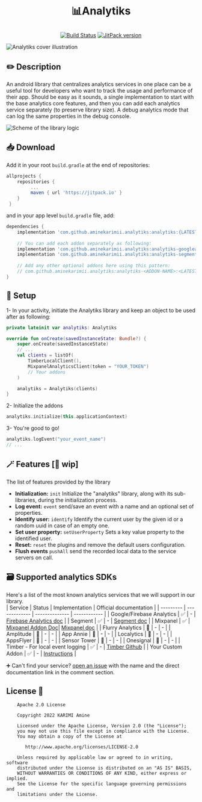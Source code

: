 # <p align="center"> 📊Analytiks</p>
<p align="center">
  <a href="https://github.com/skydoves/PowerSpinner/actions"><img alt="Build Status" src="https://github.com/aminekarimii/analytiks/workflows/Android%20CI/badge.svg"/></a>
  <a href="https://jitpack.io/#aminekarimii/Analytiks"><img alt="JitPack version" src="https://jitpack.io/v/aminekarimii/Analytiks.svg"/></a>
</p>  

![Analytiks cover illustration](https://user-images.githubusercontent.com/20410115/228402805-3309d17a-0bc5-4404-90f8-20c9b30e33a9.png)

## ✏️ Description
An android library that centralizes analytics services in one place can be a useful tool for developers who want to track the usage and performance of their app. 
Should be easy as it sounds, a single implementation to start with the base analytics core features, and then you can add each analytics service separately (to preserve library size).
A debug analytics mode that can log the same properties in the debug console.

![Scheme of the library logic](https://user-images.githubusercontent.com/20410115/225161402-d3a7d24f-da0d-4360-abab-fe86c68f0214.png)

## 📥 Download
Add it in your root ```build.gradle``` at the end of repositories:
```gradle 
allprojects {
    repositories {
         ...
         maven { url 'https://jitpack.io' }
    }
 }
```
and in your app level ```build.gradle``` file, add:
```gradle
dependencies {
    implementation 'com.github.aminekarimii.analytiks:analytiks:{LATEST-VERSION}'
    
    // You can add each addon separately as following:
    implementation 'com.github.aminekarimii.analytiks:analytiks-googleanalytics:{LATEST-VERSION}' // Optional Firebase Analytics addon
    implementation 'com.github.aminekarimii.analytiks:analytiks-segment:{LATEST-VERSION}' // Optional Segment addon
 
    // Add any other optional addons here using this pattern:
    // com.github.aminekarimii.analytiks:analytiks-<ADDON-NAME>:<LATEST-VERSION>
}
```

## 🔌 Setup
1- In your activity, initiate the Analytiks library and keep an object to be used after as following:
```kotlin
private lateinit var analytiks: Analytiks

override fun onCreate(savedInstanceState: Bundle?) {
    super.onCreate(savedInstanceState)
    // ...
    val clients = listOf(
        TimberLocalClient(),
        MixpanelAnalyticsClient(token = "YOUR_TOKEN")
        // Your addons
    )

    analytiks = Analytiks(clients)
}
```
2- Initialize the addons
```kotlin
analytiks.initialize(this.applicationContext)
```

3- You're good to go!
```kotlin
analytiks.logEvent("your_event_name")
// ...
```

## 🪄 Features [🚧 wip]
The list of features provided by the library  
- **Initialization:** `init` Initialize the "analytiks" library, along with its sub-libraries, during the initialization process.  
- **Log event:** `event` send/save an event with a name and an optional set of properties.
- **Identify user:** `identify` Identify the current user by the given id or a random uuid in case of an empty one.
- **Set user property:** `setUserProperty` Sets a key value property to the identified user.
- **Reset:** `reset` the plugins and remove the default users configuration.
- **Flush events** `pushAll` send the recorded local data to the service servers on call.

## 🗃 Supported analytics SDKs
Here's a list of the most known analytics services that we will support in our library.  
| Service   |     Status    | Implementation | Official documentation |
| --------- | ------------- | -------------- | ------------ |
| Google/Firebase Analytics  | ✅  | - | <a href="https://firebase.google.com/docs/analytics/get-started?platform=android">Firebase Analytics doc</a> |
| Segment  | ✅  | - | <a href="https://segment.com/docs/connections/sources/catalog/libraries/mobile/kotlin-android/" >Segment doc</a> |
| Mixpanel  | ✅  | <a href="https://github.com/aminekarimii/analytiks/blob/aminekarimii-patch-1/addon/analytiks-mixpanel/README.md">Mixpanel Addon Doc</a>| <a href="https://developer.mixpanel.com/docs/android">Mixpanel doc</a> |
| Flurry Analytics  | 🚧  | - | - |
| Amplitude  | 🚧  | - | - |
| App Annie  | 🚧  | - | - |
| Localytics  | 🚧  | - | - |
| AppsFlyer  | 🚧  | - | - |
| Sensor Tower  | 🚧  | - | - |
| Onesignal  | 🚧  | - | - |
| Timber - For local event logging  | ✅  | - | <a href="https://github.com/JakeWharton/timber">Timber Github</a> | 
| Your Custom Addon  | ✅  | - | <a href="https://github.com/aminekarimii/analytiks/tree/aminekarimii-patch-update-readme/analytiks-core">Instructions</a> |

➕ Can't find your service? [open an issue](https://github.com/aminekarimii/analytiks/issues/new) with the name and the direct documentation link in the comment section.

## License 🔖

```
    Apache 2.0 License

    Copyright 2022 KARIMI Amine

    Licensed under the Apache License, Version 2.0 (the "License");
    you may not use this file except in compliance with the License.
    You may obtain a copy of the License at

       http://www.apache.org/licenses/LICENSE-2.0

    Unless required by applicable law or agreed to in writing, software
    distributed under the License is distributed on an "AS IS" BASIS,
    WITHOUT WARRANTIES OR CONDITIONS OF ANY KIND, either express or implied.
    See the License for the specific language governing permissions and
    limitations under the License.

```
